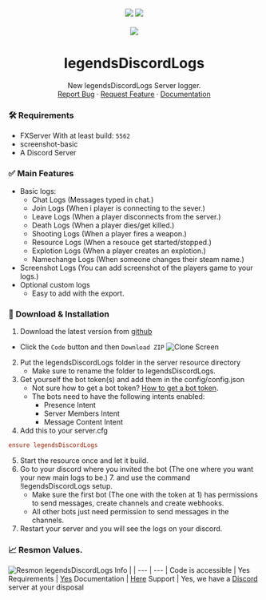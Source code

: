 <!-- @format -->

<h4 align="center">
	<img src="https://img.shields.io/github/last-commit/legendsSystems/legendsDiscordLogs">
	<img src="https://img.shields.io/github/contributors/legendsSystems/legendsDiscordLogs.png">
</h4>

<div align="center">
  <a href="https://github.com/legendsSystems/legendsDiscordLogs">
    <img src=https://avatars.githubusercontent.com/u/127198147?s=200&v=4">
  </a>

  <h1 align="center">legendsDiscordLogs</h1>

  <p align="center">
    New legendsDiscordLogs Server logger.
    <br />    
    <a href="https://discord.gg/legendsSystems">Report Bug</a>
    ·
    <a href="https://discord.gg/legendsSystems">Request Feature</a>
    ·
    <a href="https://legends.systems/legendsDiscordLogs/">Documentation</a>
  </p>
</div>

### 🛠 Requirements

-   FXServer With at least build: `5562`
-   screenshot-basic
-   A Discord Server

### ✅ Main Features

-   Basic logs:
    -   Chat Logs (Messages typed in chat.)
    -   Join Logs (When i player is connecting to the sever.)
    -   Leave Logs (When a player disconnects from the server.)
    -   Death Logs (When a player dies/get killed.)
    -   Shooting Logs (When a player fires a weapon.)
    -   Resource Logs (When a resouce get started/stopped.)
    -   Explotion Logs (When a player creates an explotion.)
    -   Namechange Logs (When someone changes their steam name.)
-   Screenshot Logs (You can add screenshot of the players game to your logs.)
-   Optional custom logs
    -   Easy to add with the export.

### 🔧 Download & Installation

1. Download the latest version from [github](https://github.com/legendsSystems/legendsDiscordLogs/)

-   Click the `Code` button and then `Download ZIP`
    ![](https://legendsSystems.com/i/424808e1-f68a-4af3-b697-5c7e8cd32290 'Clone Screen')

2. Put the legendsDiscordLogs folder in the server resource directory
    - Make sure to rename the folder to legendsDiscordLogs.
3. Get yourself the bot token(s) and add them in the config/config.json
    - Not sure how to get a bot token? [How to get a bot token](https://forum.legendsSystems.com/d/12-how-to-get-a-discord-bot-token).
    - The bots need to have the following intents enabled:
        - Presence Intent
        - Server Members Intent
        - Message Content Intent
4. Add this to your server.cfg

```cfg
ensure legendsDiscordLogs
```

5. Start the resource once and let it build.
6. Go to your discord where you invited the bot (The one where you want your new main logs to be.) 7. and use the command !legendsDiscordLogs setup.
    - Make sure the first bot (The one with the token at 1) has permissions to send messages, create channels and create webhooks.
    - All other bots just need permission to send messages in the channels.
7. Restart your server and you will see the logs on your discord.

### 📈 Resmon Values.

![](https://legendsSystems.com/i/7418e619-a9c9-4787-b3ac-b59ad4860768 'Resmon legendsDiscordLogs')
Info | |
--- | --- |
Code is accessible | Yes
Requirements | [Yes](https://github.com/legendsSystems/legendsDiscordLogs#-requirements)
Documentation | [Here](https://docs.legendsSystems.com/legendsDiscordLogs/)
Support | Yes, we have a [Discord](https://discord.gg/legendsSystems) server at your disposal
